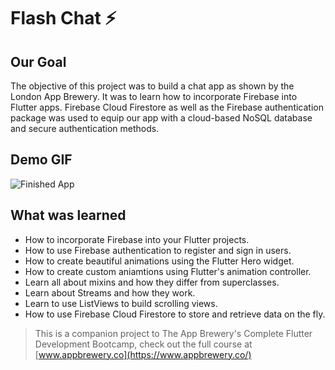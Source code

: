 # Flash Chat ⚡️

## Our Goal

The objective of this project was to build a chat app as shown by the London App Brewery. It was to learn how to incorporate Firebase into Flutter apps. Firebase Cloud Firestore as well as the Firebase authentication package was used to equip our app with a cloud-based NoSQL database and secure authentication methods.

## Demo GIF

![Finished App](https://github.com/londonappbrewery/Images/blob/master/flash_chat_flutter_demo.gif)

## What was learned

- How to incorporate Firebase into your Flutter projects.
- How to use Firebase authentication to register and sign in users.
- How to create beautiful animations using the Flutter Hero widget.
- How to create custom aniamtions using Flutter's animation controller.
- Learn all about mixins and how they differ from superclasses.
- Learn about Streams and how they work.
- Learn to use ListViews to build scrolling views.
- How to use Firebase Cloud Firestore to store and retrieve data on the fly.

> This is a companion project to The App Brewery's Complete Flutter Development Bootcamp, check out the full course at [www.appbrewery.co](https://www.appbrewery.co/)
